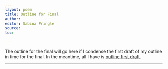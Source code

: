 ```yaml
---
layout: poem
title: Outline for Final
author:
editor: Sabina Pringle
source:
toc:

---
```


The outline for the final will go here if I condense the first draft of my outline in time for the final. In the meantime, all I have is [outline first draft](https://binipringle.github.io/property/texts/4-outlinefirstdraft/).

---
